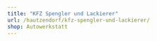 ```yaml
---
title: "KFZ Spengler und Lackierer"
url: /hautzendorf/kfz-spengler-und-lackierer/
shop: Autowerkstatt
---
```

